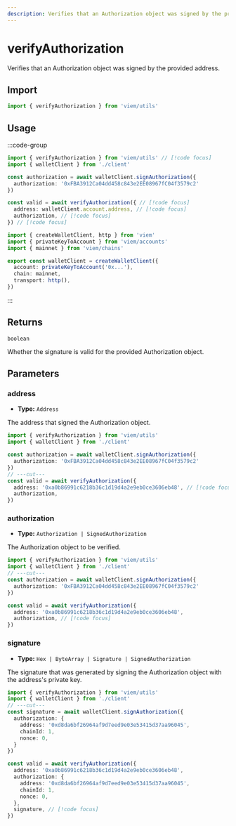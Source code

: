 ```yaml
---
description: Verifies that an Authorization object was signed by the provided address.
---
```


# verifyAuthorization

Verifies that an Authorization object was signed by the provided address.

## Import

```ts twoslash
import { verifyAuthorization } from 'viem/utils'
```

## Usage

:::code-group

```ts twoslash [example.ts]
import { verifyAuthorization } from 'viem/utils' // [!code focus]
import { walletClient } from './client'

const authorization = await walletClient.signAuthorization({
  authorization: '0xFBA3912Ca04dd458c843e2EE08967fC04f3579c2'
})

const valid = await verifyAuthorization({ // [!code focus]
  address: walletClient.account.address, // [!code focus]
  authorization, // [!code focus]
}) // [!code focus]
```

```ts twoslash [client.ts] filename="client.ts"
import { createWalletClient, http } from 'viem'
import { privateKeyToAccount } from 'viem/accounts'
import { mainnet } from 'viem/chains'

export const walletClient = createWalletClient({
  account: privateKeyToAccount('0x...'),
  chain: mainnet,
  transport: http(),
})
```

:::

## Returns

`boolean`

Whether the signature is valid for the provided Authorization object.

## Parameters

### address

- **Type:** `Address`

The address that signed the Authorization object.

```ts twoslash
import { verifyAuthorization } from 'viem/utils'
import { walletClient } from './client'

const authorization = await walletClient.signAuthorization({
  authorization: '0xFBA3912Ca04dd458c843e2EE08967fC04f3579c2'
})
// ---cut---
const valid = await verifyAuthorization({
  address: '0xa0b86991c6218b36c1d19d4a2e9eb0ce3606eb48', // [!code focus]
  authorization,
}) 
```

### authorization

- **Type:** `Authorization | SignedAuthorization`

The Authorization object to be verified.

```ts twoslash
import { verifyAuthorization } from 'viem/utils'
import { walletClient } from './client'
// ---cut---
const authorization = await walletClient.signAuthorization({
  authorization: '0xFBA3912Ca04dd458c843e2EE08967fC04f3579c2'
})

const valid = await verifyAuthorization({
  address: '0xa0b86991c6218b36c1d19d4a2e9eb0ce3606eb48',
  authorization, // [!code focus]
}) 
```

### signature

- **Type:** `Hex | ByteArray | Signature | SignedAuthorization`

The signature that was generated by signing the Authorization object with the address's private key.

```ts twoslash
import { verifyAuthorization } from 'viem/utils'
import { walletClient } from './client'
// ---cut---
const signature = await walletClient.signAuthorization({
  authorization: {
    address: '0xd8da6bf26964af9d7eed9e03e53415d37aa96045',
    chainId: 1,
    nonce: 0,
  }
})

const valid = await verifyAuthorization({
  address: '0xa0b86991c6218b36c1d19d4a2e9eb0ce3606eb48',
  authorization: {
    address: '0xd8da6bf26964af9d7eed9e03e53415d37aa96045',
    chainId: 1,
    nonce: 0,
  },
  signature, // [!code focus]
}) 
```